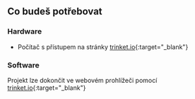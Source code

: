 ## Co budeš potřebovat

### Hardware

+ Počítač s přístupem na stránky [trinket.io](https://trinket.io){:target="_blank"}

### Software

Projekt lze dokončit ve webovém prohlížeči pomocí [trinket.io](https://trinket.io){:target="_blank"}